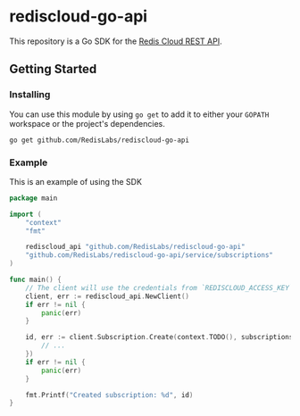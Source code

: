 # rediscloud-go-api

This repository is a Go SDK for the [Redis Cloud REST API](https://docs.redislabs.com/latest/rc/api/).

## Getting Started

### Installing
You can use this module by using `go get` to add it to either your `GOPATH` workspace or
the project's dependencies.
```shell script
go get github.com/RedisLabs/rediscloud-go-api
```

### Example
This is an example of using the SDK
```go
package main

import (
	"context"
	"fmt"

	rediscloud_api "github.com/RedisLabs/rediscloud-go-api"
	"github.com/RedisLabs/rediscloud-go-api/service/subscriptions"
)

func main() {
	// The client will use the credentials from `REDISCLOUD_ACCESS_KEY` and `REDISCLOUD_SECRET_KEY` by default
	client, err := rediscloud_api.NewClient()
	if err != nil {
		panic(err)
	}

	id, err := client.Subscription.Create(context.TODO(), subscriptions.CreateSubscription{
		// ...
	})
	if err != nil {
		panic(err)
	}

	fmt.Printf("Created subscription: %d", id)
}
```
